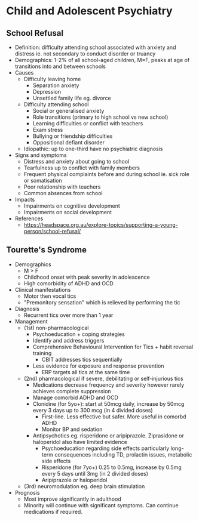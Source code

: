# Child and Adolescent Psychiatry

## School Refusal
- Definition: difficulty attending school associated with anxiety and distress ie. not secondary to conduct disorder or truancy
- Demographics: 1-2% of all school-aged children, M=F, peaks at age of transitions into and between schools
- Causes
  - Difficulty leaving home
    - Separation anxiety
    - Depression
    - Unsettled family life eg. divorce 
  - Difficulty attending school
    - Social or generalised anxiety
    - Role transitions (primary to high school vs new school)
    - Learning difficulties or conflict with teachers
    - Exam stress
    - Bullying or friendship difficulties
    - Oppositional defiant disorder
  - Idiopathic: up to one-third have no psychiatric diagnosis
- Signs and symptoms
  - Distress and anxiety about going to school
  - Tearfulness up to conflict with family members
  - Frequent physical complaints before and during school ie. sick role or somatisation
  - Poor relationship with teachers
  - Common absences from school
- Impacts
  - Impairments on cognitive development
  - Impairments on social development
- References
  - https://headspace.org.au/explore-topics/supporting-a-young-person/school-refusal/

## Tourette's Syndrome

- Demographics
  - M > F
  - Childhood onset with peak severity in adolescence
  - High comorbidity of ADHD and OCD
- Clinical manifestations
  - Motor then vocal tics
  - "Premonitory sensation" which is relieved by performing the tic
- Diagnosis
  - Recurrent tics over more than 1 year
- Management
  - (1st) non-pharmacological
    - Psychoeducation + coping strategies
    - Identify and address triggers
    - Comprehensive Behavioural Intervention for Tics + habit reversal training
      - CBIT addresses tics sequentially
    - Less evidence for exposure and response prevention
      - ERP targets all tics at the same time
  - (2nd) pharmacological if severe, debilitating or self-injurious tics
    - Medications decrease frequency and severity however rarely achieves complete suppression
    - Manage comorbid ADHD and OCD
    - Clonidine (for 5yo+): start at 50mcg daily, increase by 50mcg every 3 days up to 300 mcg (in 4 divided doses)
      - First-line. Less effective but safer. More useful in comorbd ADHD
      - Monitor BP and sedation
    - Antipsychotics eg. risperidone or aripiprazole. Ziprasidone or haloperidol also have limited evidence
      - Psychoeducation regarding side effects particularly long-term consequences including TD, prolactin issues, metabolic side effects
      - Risperidone (for 7yo+) 0.25 to 0.5mg, increase by 0.5mg every 5 days until 3mg (in 2 divided doses)
      - Aripiprazole or haloperidol
  - (3rd) neuromodulation eg. deep brain stimulation
- Prognosis
  - Most improve significantly in adulthood
  - Minority will continue with significant symptoms. Can continue medications if required.
